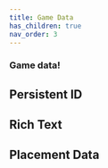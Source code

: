 ```yaml
---
title: Game Data
has_children: true
nav_order: 3
---
```



### Game data!

## Persistent ID

## Rich Text

## Placement Data